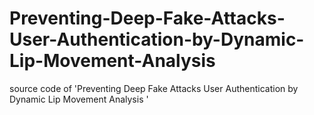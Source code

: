 # Preventing-Deep-Fake-Attacks-User-Authentication-by-Dynamic-Lip-Movement-Analysis
source code of 'Preventing Deep Fake Attacks User Authentication by Dynamic Lip Movement Analysis '
